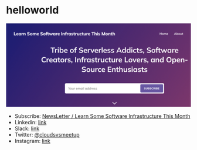 # helloworld

<img src="svg/learnsomesoftwareinfrathismonth.png">

- Subscribe: [NewsLetter / Learn Some Software Infrastructure This Month](https://www.learnsomesoftwareinfrastructurethismonth.com/)
- Linkedin: [link](https://www.linkedin.com/company/cloud-native-serverless-meetup/)
- Slack: [link](https://medium.com/@pymhq/new-slack-channel-to-join-andy-at-cloudnative-serverless-meetup-9816ab60d7d3)
- Twitter: [@cloudsvsmeetup](https://twitter.com/cloudsvsmeetup)
- Instagram: [link](https://instagram.com/cloudnativeserverlessmeetup)

